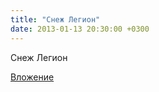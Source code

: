 ```yaml
---
title: "Снеж Легион"
date: 2013-01-13 20:30:00 +0300
---
```


Снеж Легион

[Вложение](https://vk.com/photo8439400_295853031)
